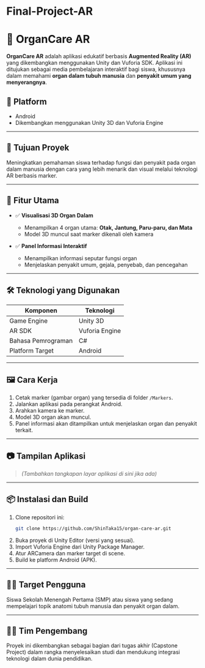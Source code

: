 # Final-Project-AR

# 🧠 OrganCare AR

**OrganCare AR** adalah aplikasi edukatif berbasis **Augmented Reality (AR)** yang dikembangkan menggunakan Unity dan Vuforia SDK. Aplikasi ini ditujukan sebagai media pembelajaran interaktif bagi siswa, khususnya dalam memahami **organ dalam tubuh manusia** dan **penyakit umum yang menyerangnya**.

## 📱 Platform
- Android
- Dikembangkan menggunakan Unity 3D dan Vuforia Engine

---

## 🎯 Tujuan Proyek
Meningkatkan pemahaman siswa terhadap fungsi dan penyakit pada organ dalam manusia dengan cara yang lebih menarik dan visual melalui teknologi AR berbasis marker.

---

## 📌 Fitur Utama

- ✅ **Visualisasi 3D Organ Dalam**
  - Menampilkan 4 organ utama: **Otak, Jantung, Paru-paru, dan Mata**
  - Model 3D muncul saat marker dikenali oleh kamera

- ✅ **Panel Informasi Interaktif**
  - Menampilkan informasi seputar fungsi organ
  - Menjelaskan penyakit umum, gejala, penyebab, dan pencegahan

---

## 🛠️ Teknologi yang Digunakan

| Komponen        | Teknologi              |
|----------------|------------------------|
| Game Engine     | Unity 3D               |
| AR SDK          | Vuforia Engine         |
| Bahasa Pemrograman | C#                   |
| Platform Target | Android                |

---

## 🖼️ Cara Kerja

1. Cetak marker (gambar organ) yang tersedia di folder `/Markers`.
2. Jalankan aplikasi pada perangkat Android.
3. Arahkan kamera ke marker.
4. Model 3D organ akan muncul.
5. Panel informasi akan ditampilkan untuk menjelaskan organ dan penyakit terkait.

---

## 📷 Tampilan Aplikasi

> _(Tambahkan tangkapan layar aplikasi di sini jika ada)_

---

## 📦 Instalasi dan Build

1. Clone repositori ini:
   ```bash
   git clone https://github.com/ShinTaka15/organ-care-ar.git
2. Buka proyek di Unity Editor (versi yang sesuai).
3. Import Vuforia Engine dari Unity Package Manager.
4. Atur ARCamera dan marker target di scene.
5. Build ke platform Android (APK).

---

## 👩‍🏫 Target Pengguna
Siswa Sekolah Menengah Pertama (SMP) atau siswa yang sedang mempelajari topik anatomi tubuh manusia dan penyakit organ dalam.

---

## 👨‍💻 Tim Pengembang
Proyek ini dikembangkan sebagai bagian dari tugas akhir (Capstone Project) dalam rangka menyelesaikan studi dan mendukung integrasi teknologi dalam dunia pendidikan.
